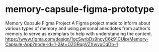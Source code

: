 # memory-capsule-figma-prototype
Memory Capsule Figma Project
A Figma project made to inform about various types of memory and using personal anecdotes from author's memory to serve as exemplars to help with understanding the content.
https://www.figma.com/design/1gcSwrbDs9ncyC6k91CUip/Memory-Capsule-App?node-id=1-2&t=OZGRqpVZXwvuCqDb-1
